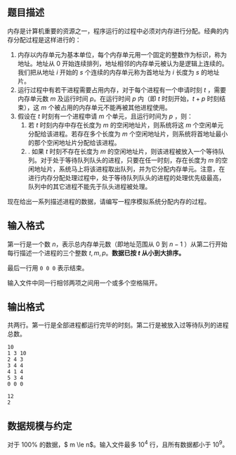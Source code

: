 ## 题目描述

内存是计算机重要的资源之一，程序运行的过程中必须对内存进行分配。经典的内存分配过程是这样进行的：

1. 内存以内存单元为基本单位，每个内存单元用一个固定的整数作为标识，称为地址。地址从 $0$ 开始连续排列，地址相邻的内存单元被认为是逻辑上连续的。我们把从地址 $i$ 开始的 $s$ 个连续的内存单元称为首地址为 $i$ 长度为 $s$ 的地址片。
2. 运行过程中有若干进程需要占用内存，对于每个进程有一个申请时刻 $t$ ，需要内存单元数 $m$ 及运行时间 $p$。在运行时间 $p$ 内（即 $t$ 时刻开始，$t+p$ 时刻结束），这 $m$ 个被占用的内存单元不能再被其他进程使用。
3. 假设在 $t$ 时刻有一个进程申请 $m$ 个单元，且运行时间为 $p$ ，则：
   1. 若 $t$ 时刻内存中存在长度为 $m$ 的空闲地址片，则系统将这 $m$ 个空闲单元分配给该进程。若存在多个长度为 $m$ 个空闲地址片，则系统将首地址最小的那个空闲地址片分配给该进程。
   2. . 如果 $t$ 时刻不存在长度为 $m$ 的空闲地址片，则该进程被放入一个等待队列。对于处于等待队列队头的进程，只要在任一时刻，存在长度为 $m$ 的空闲地址片，系统马上将该进程取出队列，并为它分配内存单元。注意，在进行内存分配处理过程中，处于等待队列队头的进程的处理优先级最高，队列中的其它进程不能先于队头进程被处理。

现在给出一系列描述进程的数据，请编写一程序模拟系统分配内存的过程。

## 输入格式

第一行是一个数 $n$，表示总内存单元数（即地址范围从 $0$ 到 $n-1$ ）从第二行开始每行描述一个进程的三个整数 $t,m,p$。**数据已按 $t$ 从小到大排序。**

最后一行用 `0 0 0` 表示结束。

输入文件中同一行相邻两项之间用一个或多个空格隔开。

## 输出格式

共两行。第一行是全部进程都运行完毕的时刻。第二行是被放入过等待队列的进程总数。



```input1
10
1 3 10
2 4 3
3 4 4
4 1 4
5 3 4
0 0 0
```



```output1
12
2
```

## 数据规模与约定

对于 $100\%$ 的数据，$ m \le n$。输入文件最多 $10^4$ 行，且所有数据都小于 $10^9$。

